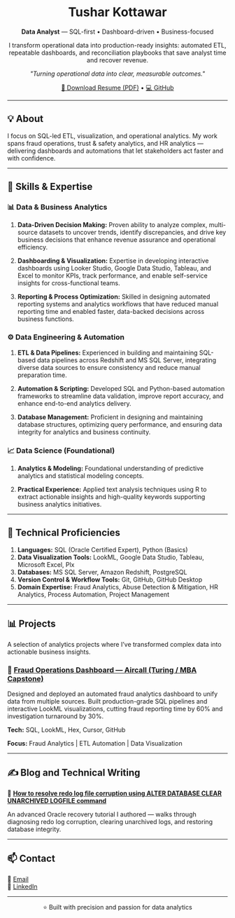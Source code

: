 <h1 align="center">Tushar Kottawar</h1>
<p align="center"><b>Data Analyst</b> — SQL-first • Dashboard-driven • Business-focused</p>

<p align="center">
I transform operational data into production-ready insights: automated ETL, repeatable dashboards, and reconciliation playbooks that save analyst time and recover revenue.
</p>

<p align="center"><i>"Turning operational data into clear, measurable outcomes."</i></p>

<p align="center">
<a href="./Tushar_Kottawar_CV.pdf">📄 Download Resume (PDF)</a> • 
<a href="https://github.com/kottawartushar/tushar-kottawar-portfolio">💻 GitHub</a>
</p>

---

## 💡 About

I focus on SQL-led ETL, visualization, and operational analytics. My work spans fraud operations, trust & safety analytics, and HR analytics — delivering dashboards and automations that let stakeholders act faster and with confidence.

---

## 🧠 Skills & Expertise

### 📊 Data & Business Analytics

1. **Data-Driven Decision Making:** Proven ability to analyze complex, multi-source datasets to uncover trends, identify discrepancies, and drive key business decisions that enhance revenue assurance and operational efficiency.

2. **Dashboarding & Visualization:** Expertise in developing interactive dashboards using Looker Studio, Google Data Studio, Tableau, and Excel to monitor KPIs, track performance, and enable self-service insights for cross-functional teams.
 
3. **Reporting & Process Optimization:** Skilled in designing automated reporting systems and analytics workflows that have reduced manual reporting time and enabled faster, data-backed decisions across business functions.  

### ⚙️ Data Engineering & Automation

1. **ETL & Data Pipelines:** Experienced in building and maintaining SQL-based data pipelines across Redshift and MS SQL Server, integrating diverse data sources to ensure consistency and reduce manual preparation time.

2. **Automation & Scripting:** Developed SQL and Python-based automation frameworks to streamline data validation, improve report accuracy, and enhance end-to-end analytics delivery.

3. **Database Management:** Proficient in designing and maintaining database structures, optimizing query performance, and ensuring data integrity for analytics and business continuity.  

### 📈 Data Science (Foundational)

1. **Analytics & Modeling:** Foundational understanding of predictive analytics and statistical modeling concepts.

2. **Practical Experience:** Applied text analysis techniques using R to extract actionable insights and high-quality keywords supporting business analytics initiatives.

---

## 🧰 Technical Proficiencies

1. **Languages:** SQL (Oracle Certified Expert), Python (Basics)
2. **Data Visualization Tools:** LookML, Google Data Studio, Tableau, Microsoft Excel, Plx  
3. **Databases:** MS SQL Server, Amazon Redshift, PostgreSQL  
4. **Version Control & Workflow Tools:** Git, GitHub, GitHub Desktop 
5. **Domain Expertise:** Fraud Analytics, Abuse Detection & Mitigation, HR Analytics, Process Automation, Project Management

---

## 📊 Projects

A selection of analytics projects where I’ve transformed complex data into actionable business insights.

### 🧩 [Fraud Operations Dashboard — Aircall (Turing / MBA Capstone)](./projects/fraud_ops_dashboard.md)

Designed and deployed an automated fraud analytics dashboard to unify data from multiple sources.
Built production-grade SQL pipelines and interactive LookML visualizations, cutting fraud reporting time by 60% and investigation turnaround by 30%.

**Tech:** SQL, LookML, Hex, Cursor, GitHub

**Focus:** Fraud Analytics | ETL Automation | Data Visualization

---

## ✍️ Blog and Technical Writing

📝 **[How to resolve redo log file corruption using ALTER DATABASE CLEAR UNARCHIVED LOGFILE command](https://blog.unisoftindia.org/2016/08/step-by-step-how-to-resolve-redo-log.html)**

An advanced Oracle recovery tutorial I authored — walks through diagnosing redo log corruption, clearing unarchived logs, and restoring database integrity.

---

## 📫 Contact

📧 [Email](mailto:kottawartushar084@gmail.com)  
💼 [LinkedIn](https://www.linkedin.com/in/tusharkottawar/)  

---

<p align="center">⭐ Built with precision and passion for data analytics</p>